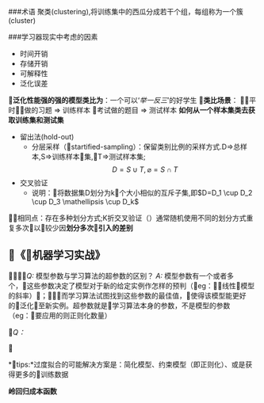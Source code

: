 ###术语
聚类(clustering),将训练集中的西瓜分成若干个组，每组称为一个簇(cluster)



###学习器现实中考虑的因素
- 时间开销
- 存储开销
- 可解释性
- 泛化误差

**泛化性能强的强的模型类比为**：一个可以‘*举一反三*’的好学生

**类比场景**：
平时做的习题 => 训练样本
考试做的题目 => 测试样本
**如何从一个样本集类去获取训练集和测试集**

- 留出法(hold-out)
  - 分层采样（startified-sampling）：保留类别比例的采样方式.D=>总样本,S=>训练样本集,T=>测试样本集;
    $$
        D = S \cup T ,\varnothing = S \cap T
    $$
- 交叉验证
   - 说明：将数据集D划分为k个大小相似的互斥子集,即$D=D_1 \cup D_2 \cup D_3 \mathellipsis \cup D_k$

相同点：存在多种划分方式;K折交叉验证（）通常随机使用不同的划分方式重复多次以较少因**划分多次引入的差别**


《机器学习实战》
--
*Q:* 模型参数与学习算法的超参数的区别？
*A:* 模型参数有一个或者多个，这些参数决定了模型对于新的给定实例作怎样的预判（eg：线性模型的斜率）；而学习算法试图找到这些参数的最佳值，使得该模型能更好的泛化至新实例。超参数就是学习算法本身的参数，不是模型的参数（eg：要应用的则正则化数量）

*Q：*  



*tips:*过度拟合的可能解决方案是：简化模型、约束模型（即正则化）、或是获得更多的训练数据


**岭回归成本函数**

